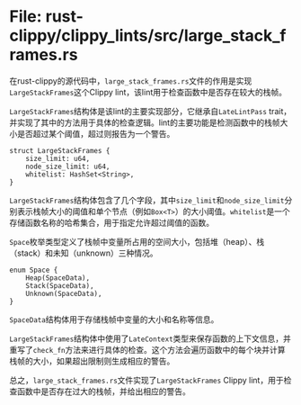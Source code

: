 # File: rust-clippy/clippy_lints/src/large_stack_frames.rs

在rust-clippy的源代码中，`large_stack_frames.rs`文件的作用是实现`LargeStackFrames`这个Clippy lint，该lint用于检查函数中是否存在较大的栈帧。

`LargeStackFrames`结构体是该lint的主要实现部分，它继承自`LateLintPass` trait，并实现了其中的方法用于具体的检查逻辑。lint的主要功能是检测函数中的栈帧大小是否超过某个阈值，超过则报告为一个警告。

```
struct LargeStackFrames {
    size_limit: u64,
    node_size_limit: u64,
    whitelist: HashSet<String>,
}
```

`LargeStackFrames`结构体包含了几个字段，其中`size_limit`和`node_size_limit`分别表示栈帧大小的阈值和单个节点（例如`Box<T>`）的大小阈值。`whitelist`是一个存储函数名称的哈希集合，用于指定允许超过阈值的函数。

`Space`枚举类型定义了栈帧中变量所占用的空间大小，包括堆（heap）、栈（stack）和未知（unknown）三种情况。

```
enum Space {
    Heap(SpaceData),
    Stack(SpaceData),
    Unknown(SpaceData),
}
```

`SpaceData`结构体用于存储栈帧中变量的大小和名称等信息。

`LargeStackFrames`结构体中使用了`LateContext`类型来保存函数的上下文信息，并重写了`check_fn`方法来进行具体的检查。这个方法会遍历函数中的每个块并计算栈帧的大小，如果超出限制则生成相应的警告。

总之，`large_stack_frames.rs`文件实现了`LargeStackFrames` Clippy lint，用于检查函数中是否存在过大的栈帧，并给出相应的警告。

